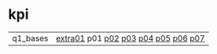 # kpi

|          |                                                                                                                                                         |
|----------|---------------------------------------------------------------------------------------------------------------------------------------------------------|
| q1_bases | [extra01](q1_bases/extra01) p01 [p02](q1_bases/p02) [p03](q1_bases/p03) [p04](q1_bases/p04) [p05](q1_bases/p05) [p06](q1_bases/p06) [p07](q1_bases/p07) |

